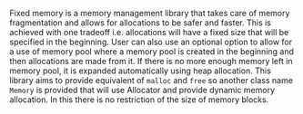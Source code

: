 Fixed memory is a memory management library that takes care of memory fragmentation and allows for allocations to be safer and faster.
This is achieved with one tradeoff i.e. allocations will have a fixed size that will be specified in the beginning.
User can also use an optional option to allow for a use of memory pool where a memory pool is created in the beginning and then allocations are made from it.
If there is no more enough memory left in memory pool, it is expanded automatically using heap allocation.
This library aims to provide equivalent of `malloc` and `free` so another class name `Memory` is provided that will use Allocator and provide dynamic memory allocation.
In this there is no restriction of the size of memory blocks.






